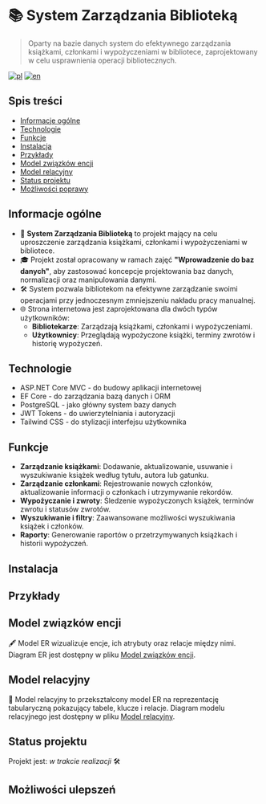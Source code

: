 ﻿# 📚 System Zarządzania Biblioteką
> Oparty na bazie danych system do efektywnego zarządzania książkami, członkami i wypożyczeniami w bibliotece, zaprojektowany w celu usprawnienia operacji bibliotecznych.  

[![pl](https://img.shields.io/badge/lang-pl-red.svg)](./README.pl.md)
[![en](https://img.shields.io/badge/lang-en-red.svg)](./README.md)

## Spis treści
* [Informacje ogólne](#informacje-ogolne)
* [Technologie](#technologie)
* [Funkcje](#funkcje)
* [Instalacja](#instalacja)
* [Przykłady](#przyklady)
* [Model związków encji](#model-zwiazkow-encji)
* [Model relacyjny](#model-relacyjny)
* [Status projektu](#status-projektu)
* [Możliwości poprawy](#mozliwosci-poprawy)

## Informacje ogólne
- 📖 **System Zarządzania Biblioteką** to projekt mający na celu uproszczenie zarządzania książkami, członkami i wypożyczeniami w bibliotece.
- 🎓 Projekt został opracowany w ramach zajęć **"Wprowadzenie do baz danych"**, aby zastosować koncepcje projektowania baz danych, normalizacji oraz manipulowania danymi.
- 🛠️ System pozwala bibliotekom na efektywne zarządzanie swoimi operacjami przy jednoczesnym zmniejszeniu nakładu pracy manualnej.
- 🌐 Strona internetowa jest zaprojektowana dla dwóch typów użytkowników:
  - **Bibliotekarze**: Zarządzają książkami, członkami i wypożyczeniami.
  - **Użytkownicy**: Przeglądają wypożyczone książki, terminy zwrotów i historię wypożyczeń.

## Technologie
- ASP.NET Core MVC - do budowy aplikacji internetowej
- EF Core - do zarządzania bazą danych i ORM
- PostgreSQL - jako główny system bazy danych
- JWT Tokens - do uwierzytelniania i autoryzacji
- Tailwind CSS - do stylizacji interfejsu użytkownika

## Funkcje
- **Zarządzanie książkami**: Dodawanie, aktualizowanie, usuwanie i wyszukiwanie książek według tytułu, autora lub gatunku.
- **Zarządzanie członkami**: Rejestrowanie nowych członków, aktualizowanie informacji o członkach i utrzymywanie rekordów.
- **Wypożyczanie i zwroty**: Śledzenie wypożyczonych książek, terminów zwrotu i statusów zwrotów.
- **Wyszukiwanie i filtry**: Zaawansowane możliwości wyszukiwania książek i członków.
- **Raporty**: Generowanie raportów o przetrzymywanych książkach i historii wypożyczeń.

## Instalacja

## Przykłady

## Model związków encji
🖋️ Model ER wizualizuje encje, ich atrybuty oraz relacje między nimi. Diagram ER jest dostępny w pliku [Model związków encji](./docs/LibraryERD.png).

## Model relacyjny
🔗 Model relacyjny to przekształcony model ER na reprezentację tabularyczną pokazujący tabele, klucze i relacje. Diagram modelu relacyjnego jest dostępny w pliku [Model relacyjny](./docs/LibraryRelationalDiagram.png).

## Status projektu
Projekt jest: _w trakcie realizacji_ 🛠️

## Możliwości ulepszeń